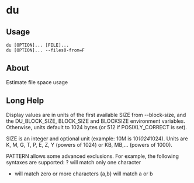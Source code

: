 # du

## Usage
```
du [OPTION]... [FILE]...
du [OPTION]... --files0-from=F
```

## About

Estimate file space usage

## Long Help

Display values are in units of the first available SIZE from --block-size,
and the DU_BLOCK_SIZE, BLOCK_SIZE and BLOCKSIZE environment variables.
Otherwise, units default to 1024 bytes (or 512 if POSIXLY_CORRECT is set).

SIZE is an integer and optional unit (example: 10M is 10*1024*1024).
Units are K, M, G, T, P, E, Z, Y (powers of 1024) or KB, MB,... (powers
of 1000).

PATTERN allows some advanced exclusions. For example, the following syntaxes
are supported:
? will match only one character
* will match zero or more characters
{a,b} will match a or b
